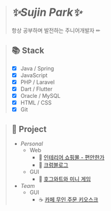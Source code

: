 > # _✨Sujin Park✨_
> 항상 공부하며 발전하는 주니어개발자 ✏

> ## 📚 Stack
> - [x] Java / Spring
> - [x] JavaScript
> - [x] PHP / Laravel
> - [x] Dart / Flutter
> - [x] Oracle / MySQL
> - [x] HTML / CSS
> - [x] Git


> ## 🚩 Project
> - _Personal_
>   - Web
>     - 🏡 [인테리어 쇼핑몰 - 편안한가](https://github.com/su-jp/everydaycomfort.git)
>     - 🥨 [크럼블로그](https://github.com/su-jp/crumblog.git)
>   - GUI
>     - 🏰 [호그와트와 미니 게임](https://github.com/su-jp/Hogwarts.git)
> - _Team_
>   - GUI
>     - ☕ [카페 무인 주문 키오스크](https://github.com/su-jp/cafeKiosk.git)
